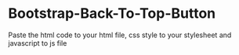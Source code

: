 # Bootstrap-Back-To-Top-Button
Paste the html code to your html file, css style to your stylesheet and javascript to js file

